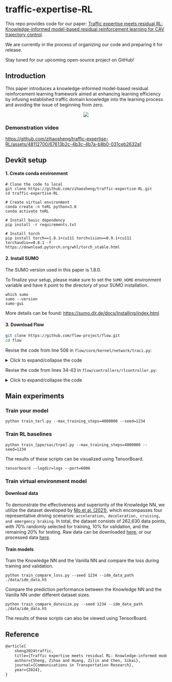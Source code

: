 # traffic-expertise-RL
This repo provides code for our paper: [Traffic expertise meets residual RL: Knowledge-informed model-based residual reinforcement learning for CAV trajectory control]().

We are currently in the process of organizing our code and preparing it for release.

Stay tuned for our upcoming open-source project on GitHub!

## Introduction
This paper introduces a knowledge-informed model-based residual reinforcement learning framework aimed at enhancing learning efficiency by infusing established traffic domain knowledge into the learning process and avoiding the issue of beginning from zero. 

<div align=center><img src=./assets/poster.png ></div>


### Demonstration video
https://github.com/zihaosheng/traffic-expertise-RL/assets/48112700/67613b2c-4b3c-4b7a-b8b0-031ceb2632a1

## Devkit setup
#### 1. Create conda environment
```shell
# Clone the code to local
git clone https://github.com/zihaosheng/traffic-expertise-RL.git
cd traffic-expertise-RL

# Create virtual environment
conda create -n teRL python=3.8
conda activate teRL

# Install basic dependency
pip install -r requirements.txt

# Install torch
pip install torch==1.8.1+cu111 torchvision==0.9.1+cu111 torchaudio==0.8.1 -f https://download.pytorch.org/whl/torch_stable.html
```

#### 2. Install SUMO
The SUMO version used in this paper is 1.8.0.

To finalize your setup, please make sure to set the `SUMO_HOME` environment variable and have it point to
the directory of your SUMO installation.
```shell
which sumo
sumo --version
sumo-gui
```
More details can be found: https://sumo.dlr.de/docs/Installing/index.html


#### 3. Download Flow
```bash
git clone https://github.com/flow-project/flow.git
cd flow
```
Revise the code from line 508 in `flow/core/kernel/network/traci.py`:

<details>
  <summary>Click to expand/collapse the code</summary>

```python
subprocess.call(
    'netconvert -c ' + self.net_path + self.cfgfn +
    ' --output-file=' + self.cfg_path + self.netfn +
    ' --no-internal-links="false"',
    stdout=subprocess.DEVNULL,
    shell=True)
```
</details>

Revise the code from lines 34-43 in `flow/controllers/rlcontroller.py`:
<details>
  <summary>Click to expand/collapse the code</summary>
  
```python
def __init__(self, veh_id, car_following_params):
    """Instantiate PISaturation."""
    BaseController.__init__(self, veh_id, car_following_params, delay=1.0)

    # maximum achievable acceleration by the vehicle
    self.max_accel = car_following_params.controller_params['accel']

    # history used to determine AV desired velocity
    self.v_history = []

    # other parameters
    self.gamma = 2
    self.g_l = 7
    self.g_u = 30
    self.v_catch = 1

    # values that are updated by using their old information
    self.alpha = 0
    self.beta = 1 - 0.5 * self.alpha
    self.U = 0
    self.v_target = 0
    self.v_cmd = 0

def get_accel(self, env):
    """See parent class."""
    lead_id = env.k.vehicle.get_leader(self.veh_id)
    lead_vel = env.k.vehicle.get_speed(lead_id)
    this_vel = env.k.vehicle.get_speed(self.veh_id)

    dx = env.k.vehicle.get_headway(self.veh_id)
    dv = lead_vel - this_vel
    dx_s = max(2 * dv, 4)

    # update the AV's velocity history
    self.v_history.append(this_vel)

    if len(self.v_history) == int(38 / env.sim_step):
        del self.v_history[0]

    # update desired velocity values
    v_des = np.mean(self.v_history)
    v_target = v_des + self.v_catch \
        * min(max((dx - self.g_l) / (self.g_u - self.g_l), 0), 1)

    # update the alpha and beta values
    alpha = min(max((dx - dx_s) / self.gamma, 0), 1)
    beta = 1 - 0.5 * alpha

    # compute desired velocity
    self.v_cmd = beta * (alpha * v_target + (1 - alpha) * lead_vel) \
        + (1 - beta) * self.v_cmd

    # compute the acceleration
    accel = (self.v_cmd - this_vel) / env.sim_step

    return min(accel, self.max_accel)
```
</details>

## Main experiments
### Train your model
```shell
python train_terl.py --max_training_steps=4000000 --seed=1234
```
### Train RL baselines
```shell
python train_[ppo/sac/trpo].py --max_training_steps=4000000 --seed=1234
```
The results of these scripts can be visualized using TensorBoard.
```shell
tensorboard --logdir=logs --port=6006
```
### Train virtual environment model
#### Download data
To demonstrate the effectiveness and superiority of the Knowledge NN, we utilize the dataset developed by 
[Mo et al. (2021)](https://www.sciencedirect.com/science/article/pii/S0968090X21002539), 
which encompasses four representative driving scenarios: `acceleration, deceleration, cruising, and emergency braking`. 
In total, the dataset consists of 262,630 data points, with 70% randomly selected for training, 10% for validation, 
and the remaining 20% for testing.
Raw data can be downloaded [here](https://github.com/CU-DitecT/PINN-CFM/blob/main/), 
or our processed data [here](./data).

#### Train models
Train the Knowledge NN and the Vanilla NN and compare the loss during training and validation.
```shell
python train_compare_loss.py --seed 1234 --idm_data_path ./data/idm_data.h5 
```
Compare the prediction performance between the Knowledge NN and the Vanilla NN under different dataset sizes.
```shell
python train_compare_datesize.py --seed 1234 --idm_data_path ./data/idm_data.h5 
```
The results of these scripts can also be viewed using TensorBoard.

## Reference
```latex
@article{
    sheng2024traffic,
    title={Traffic expertise meets residual RL: Knowledge-informed model-based residual reinforcement learning for CAV trajectory control},
    author={Sheng, Zihao and Huang, Zilin and Chen, Sikai},
    journal={Communications in Transportation Research},
    year={2024},
}
